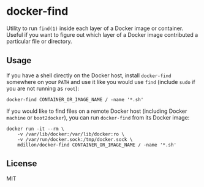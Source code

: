 # docker-find

Utility to run `find(1)` inside each layer of a Docker image or container. Useful if you want to figure out which layer of a Docker image contributed a particular file or directory.

## Usage

If you have a shell directly on the Docker host, install `docker-find` somewhere on your `PATH` and use it like you would use `find` (include `sudo` if you are not running as `root`):

    docker-find CONTAINER_OR_IMAGE_NAME / -name '*.sh'

If you would like to find files on a remote Docker host (including Docker `machine` or `boot2docker`), you can run `docker-find` from its Docker image:

    docker run -it --rm \
        -v /var/lib/docker:/var/lib/docker:ro \
        -v /var/run/docker.sock:/tmp/docker.sock \
        mdillon/docker-find CONTAINER_OR_IMAGE_NAME / -name '*.sh'

## License

MIT
